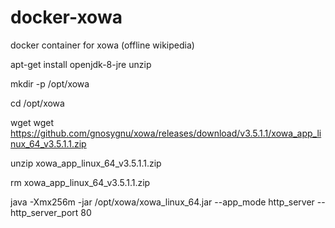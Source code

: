 # docker-xowa
docker container for xowa (offline wikipedia)


 apt-get install openjdk-8-jre unzip

 mkdir -p /opt/xowa
 
 cd /opt/xowa
 
 wget  wget https://github.com/gnosygnu/xowa/releases/download/v3.5.1.1/xowa_app_linux_64_v3.5.1.1.zip
 
 unzip xowa_app_linux_64_v3.5.1.1.zip
 
 rm xowa_app_linux_64_v3.5.1.1.zip
 
 java -Xmx256m -jar /opt/xowa/xowa_linux_64.jar  --app_mode http_server  --http_server_port 80
